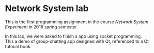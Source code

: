 # Network System lab  
This is the first programming assignment in the course *Network System Experiment* in 2018 spring semester.  
  
In this lab, we were asked to finish a app using socket programming.  
This a demo of group-chatting app designed with Qt, referenced to a Qt tutorial book.
